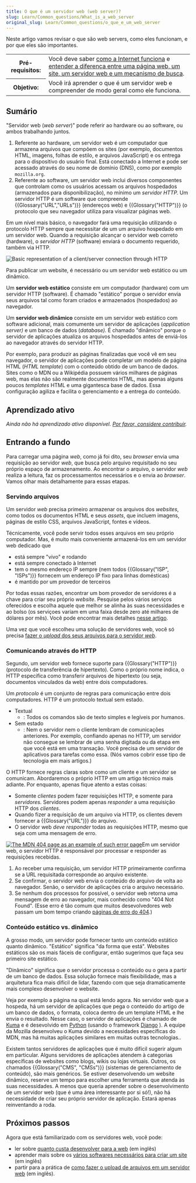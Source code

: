 ```yaml
---
title: O que é um servidor web (web server)?
slug: Learn/Common_questions/What_is_a_web_server
original_slug: Learn/Common_questions/o_que_e_um_web_server
---
```

Neste artigo vamos revisar o que são web servers, como eles funcionam, e por que eles são importantes.

<table class="learn-box standard-table">
  <tbody>
    <tr>
      <th scope="row">Pré-requisitos:</th>
      <td>
        Você deve saber
        <a href="/pt-BR/docs/Learn/Common_questions/Como_a_internet_funciona"
          >como a Internet funciona</a
        >
        e
        <a
          href="https://developer.mozilla.org/pt-BR/docs/Learn/Common_questions/Pages_sites_servers_and_search_engines"
          >entender a diferença entre uma página web, um site, um servidor web e
          um mecanismo de busca</a
        >.
      </td>
    </tr>
    <tr>
      <th scope="row">Objetivo:</th>
      <td>
        Você irá aprender o que é um servidor web e compreender de modo geral
        como ele funciona.
      </td>
    </tr>
  </tbody>
</table>

## Sumário

"Servidor web (_web server_)" pode referir ao hardware ou ao software, ou ambos trabalhando juntos.

1. Referente ao hardware, um servidor web é um computador que armazena arquivos que compõem os sites (por exemplo, documentos HTML, imagens, folhas de estilo, e arquivos JavaScript) e os entrega para o dispositivo do usuário final. Está conectado a Internet e pode ser acessado através do seu nome de domínio (DNS), como por exemplo `mozilla.org`.
2. Referente ao software, um servidor web inclui diversos componentes que controlam como os usuários acessam os arquivos hospedados (armazenados para disponibilização), no mínimo um _servidor HTTP._ Um servidor HTTP é um software que compreende {{Glossary("URL","URLs")}} (endereços web) e {{Glossary("HTTP")}} (o protocolo que seu navegador utiliza para visualizar páginas web.

Em um nível mais básico, o navegador fará uma requisição utilizando o protocolo HTTP sempre que necessitar de um um arquivo hospedado em um servidor web. Quando a requisição alcançar o servidor web correto (hardware), o _servidor HTTP_ (software) enviará o documento requerido, também via HTTP.

![Basic representation of a client/server connection through HTTP](https://mdn.mozillademos.org/files/8659/web-server.svg)

Para publicar um website, é necessário ou um servidor web estático ou um dinâmico.

Um **servidor web estático** consiste em um computador (hardware) com um servidor HTTP (software). É chamado "estático" porque o servidor envia seus arquivos tal como foram criados e armazenados (hospedados) ao navegador.

Um **servidor web dinâmico** consiste em um servidor web estático com software adicional, mais comumente um servidor de aplicações (_application server)_ e um banco de dados (_database)._ É chamado "dinâmico" porque o servidor de aplicações atualiza os arquivos hospedados antes de enviá-los ao navegador através do servidor HTTP.

Por exemplo, para produzir as páginas finalizadas que você vê em seu navegador, o servidor de aplicações pode completar um modelo de página HTML (_HTML template_) com o conteúdo obtido de um banco de dados. Sites como o MDN ou a Wikipédia possuem vários milhares de páginas web, mas elas não são realmente documentos HTML, mas apenas alguns poucos _templates_ HTML e uma gigantesca base de dados. Essa configuração agiliza e facilita o gerenciamento e a entrega do conteúdo.

## Aprendizado ativo

_Ainda não há aprendizado ativo disponível. [Por favor, considere contribuir](/pt-BR/docs/MDN/Getting_started)._

## Entrando a fundo

Para carregar uma página _web_, como já foi dito, seu _browser_ envia uma requisição ao servidor _web_, que busca pelo arquivo requisitado no seu próprio espaço de armazenamento. Ao encontrar o arquivo, o servidor _web_ realiza a leitura, faz os processamentos necessários e o envia ao _browser_. Vamos olhar mais detalhamente para essas etapas.

### Servindo arquivos

Um servidor _web_ precisa primeiro armazenar os arquivos dos _websites_, como todos os documentos HTML e seus _assets_, que incluem imagens, páginas de estilo CSS, arquivos JavaScript, fontes e vídeos.

Técnicamente, você pode servir todos esses arquivos em seu próprio computador. Mas, é muito mais conveniente armazená-los em um servidor web dedicado que

- está sempre "vivo" e rodando
- está sempre conectado à Internet
- tem o mesmo endereço IP sempre (nem todos {{Glossary("ISP", "ISPs")}} fornecem um endereço IP fixo para linhas domésticas)
- é mantido por um provedor de terceiros

Por todas essas razões, encontrar um bom provedor de servidores é a chave para criar seu próprio _website_. Pesquise pelos vários serviços oferecidos e escolha aquele que melhor se alinha às suas necessidades e ao bolso (os serviçoes variam em uma faixa desde zero até milhares de dólares por mês). Você pode encontrar mais detalhes [nesse artigo](/en-US/Learn/How_much_does_it_cost#Hosting).

Uma vez que você escolheu uma solução de servidores web, você só precisa [fazer o _upload_ dos seus arquivos para o servidor _web_](/pt-BR/docs/Learn/Upload_files_to_a_web_server).

### Comunicando através do HTTP

Segundo, um servidor web fornece suporte para {{Glossary("HTTP")}} (protocolo de transferência de hipertexto). Como o próprio nome indica, o HTTP especifica como transferir arquivos de hipertexto (ou seja, documentos vinculados da web) entre dois computadores.

Um _protocolo_ é um conjunto de regras para comunicação entre dois computadores. HTTP é um protocolo textual sem estado.

- Textual
  - : Todos os comandos são de texto simples e legíveis por humanos.
- Sem estado
  - : Nem o servidor nem o cliente lembram de comunicações anteriores. Por exemplo, confiando apenas no HTTP, um servidor não consegue se lembrar de uma senha digitada ou da etapa em que você está em uma transação. Você precisa de um servidor de aplicativos para tarefas como essa. (Nós vamos cobrir esse tipo de tecnologia em mais artigos.)

O HTTP fornece regras claras sobre como um cliente e um servidor se comunicam. Abordaremos o próprio HTTP em um artigo técnico mais adiante. Por enquanto, apenas fique atento a estas coisas:

- Somente _clientes_ podem fazer requisições HTTP, e somente para _servidores._ Servidores podem apenas _responder_ a uma requisição HTTP dos _clientes_.
- Quando fizer a requisição de um arquivo via HTTP, os clientes devem fornecer a {{Glossary("URL")}} do arquivo.
- O servidor web _deve responder_ todas as requisições HTTP, mesmo que seja com uma mensagem de erro.

[![The MDN 404 page as an example of such error page](https://mdn.mozillademos.org/files/8661/mdn-404.jpg)](/en-US/404)Em um servidor web, o servidor HTTP é responsável por processar e responder as requisições recebidas.

1. Ao receber uma requisição, um servidor HTTP primeiramente confirma se a URL requisitada corresponde ao arquivo existente.
2. Se confirmar, o servidor web envia o conteúdo do arquivo de volta ao navegador. Senão, o servidor de aplicações cria o arquivo necessário.
3. Se nenhum dos processos for possível, o servidor web retorna uma mensagem de erro ao navegador, mais conhecido como "404 Not Found". (Esse erro é tão comum que muitos desevolvedores web passam um bom tempo criando [páginas de erro do 404](http://www.404notfound.fr/).)

### Conteúdo estático vs. dinâmico

A grosso modo, um servidor pode fornecer tanto um conteúdo estático quanto dinâmico. "Estático" significa "da forma que está". Websites estáticos são os mais fáceis de configurar, então sugerimos que faça seu primeiro site estático.

"Dinâmico" significa que o servidor processa o conteúdo ou o gera a partir de um banco de dados. Essa solução fornece mais flexibilidade, mas a arquitetura fica mais difícil de lidar, fazendo com que seja dramaticamente mais complexo desenvolver o website.

Veja por exemplo a página na qual está lendo agora. No servidor web que a hospeda, há um servidor de aplicações que pega o conteúdo do artigo de um banco de dados, o formata, coloca dentro de um template HTML e lhe envia o resultado. Nesse caso, o servidor de aplicações é chamado de [Kuma](/pt-BR/docs/MDN/Kuma) e é desevolvido em [Python](https://www.python.org/) (usando o framework [Django](https://www.djangoproject.com/) ). A equipe da Mozilla desenvolveu o Kuma devido a necessidades específicas do MDN, mas há muitas aplicações similares em muitas outras tecnologias..

Existem tantos servidores de aplicações que é muito difícil sugerir algum em particular. Alguns servidores de aplicações atendem à categorias específicas de websites como blogs, wikis ou lojas virtuais. Outros, os chamados {{Glossary("CMS", "CMSs")}} (sistemas de gerenciamento de conteúdo), são mais genéricos. Se estiver desenvolvendo um website dinâmico, reserve um tempo para escolher uma ferramenta que atenda às suas necessidades. A menos que queria aprender sobre o desenvolvimento de um servidor web (que é uma área interessante por si só!), não há necessidade de criar seu próprio servidor de aplicação. Estará apenas reinventando a roda.

## Próximos passos

Agora que está familiarizado com os servidores web, você pode:

- ler sobre [quanto custa desenvolver para a web](/pt-BR/docs/Learn/How_much_does_it_cost) (em inglês)
- aprender mais sobre os [vários softwares necessários para criar um site](/pt-BR/docs/Learn/What_software_do_I_need) (em inglês)
- partir para a prática de [como fazer o upload de arquivos em um servidor web](/pt-BR/docs/Learn/Upload_files_to_a_web_server) (em inglês).
